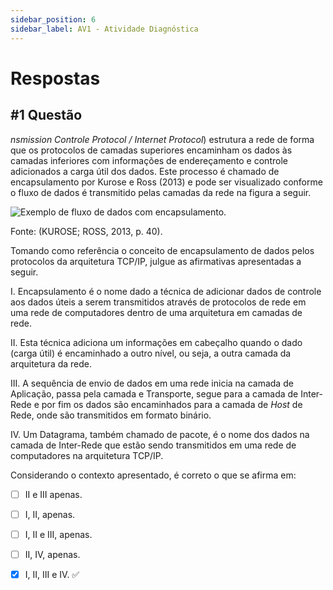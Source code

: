 ```yaml
---
sidebar_position: 6
sidebar_label: AV1 - Atividade Diagnóstica
---
```


# Respostas


## #1 Questão

  


_nsmission Controle Protocol / Internet Protocol_) estrutura a rede de forma que os protocolos de camadas superiores encaminham os dados às camadas inferiores com informações de endereçamento e controle adicionados a carga útil dos dados. Este processo é chamado de encapsulamento por Kurose e Ross (2013) e pode ser visualizado conforme o fluxo de dados é transmitido pelas camadas da rede na figura a seguir.

![Exemplo de fluxo de dados com encapsulamento.](http://studiare-assets.s3.sa-east-1.amazonaws.com/uploads/fbaf3cb8-775f-4b74-99af-54928552cdb1/U1S2FU1.png)

Fonte: (KUROSE; ROSS, 2013, p. 40).

Tomando como referência o conceito de encapsulamento de dados pelos protocolos da arquitetura TCP/IP, julgue as afirmativas apresentadas a seguir.

I. Encapsulamento é o nome dado a técnica de adicionar dados de controle aos dados úteis a serem transmitidos através de protocolos de rede em uma rede de computadores dentro de uma arquitetura em camadas de rede.

II. Esta técnica adiciona um informações em cabeçalho quando o dado (carga útil) é encaminhado a outro nível, ou seja, a outra camada da arquitetura da rede.

III. A sequência de envio de dados em uma rede inicia na camada de Aplicação, passa pela camada e Transporte, segue para a camada de Inter-Rede e por fim os dados são encaminhados para a camada de  _Host_  de Rede, onde são transmitidos em formato binário.

IV. Um Datagrama, também chamado de pacote, é o nome dos dados na camada de Inter-Rede que estão sendo transmitidos em uma rede de computadores na arquitetura TCP/IP.

Considerando o contexto apresentado, é correto o que se afirma em:

  

- [ ] II e III apenas.  

- [ ] I, II, apenas.

- [ ] I, II e III, apenas.

- [ ] II, IV, apenas.

- [x] I, II, III e IV. ✅

